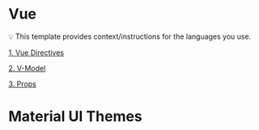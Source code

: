 # Vue

<aside>
💡 This template provides context/instructions for the languages you use.

</aside>

[1. Vue Directives](1%20Vue%20Directives%20159d72ca272345ea9ef4216c085bdb80.md)

[2. V-Model](2%20V-Model%20f5c979da830b4ca5b3dcec7ac5489979.md)

[3. Props](3%20Props%20b63d8c41cb5e495da5e042b45e9efe58.md)

# Material UI Themes